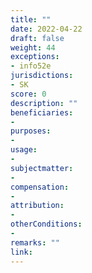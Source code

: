 ```yaml
---
title: ""
date: 2022-04-22
draft: false
weight: 44
exceptions:
- info52e
jurisdictions:
- SK
score: 0
description: "" 
beneficiaries:
- 
purposes: 
- 
usage:
- 
subjectmatter:
- 
compensation:
-
attribution: 
-
otherConditions: 
- 
remarks: ""
link: 
---
```

